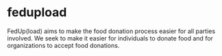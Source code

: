 fedupload
=========

FedUp(load) aims to make the food donation process easier for all parties involved. We seek to make it easier for individuals to donate food and for organizations to accept food donations.
